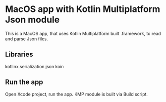 # MacOS app with Kotlin Multiplatform Json module

This is a MacOS app, that uses Kotlin Multiplatform built .framework, to read and parse Json files.

## Libraries
kotlinx.serialization.json
koin

## Run the app
Open Xcode project, run the app. KMP module is built via Build script.
